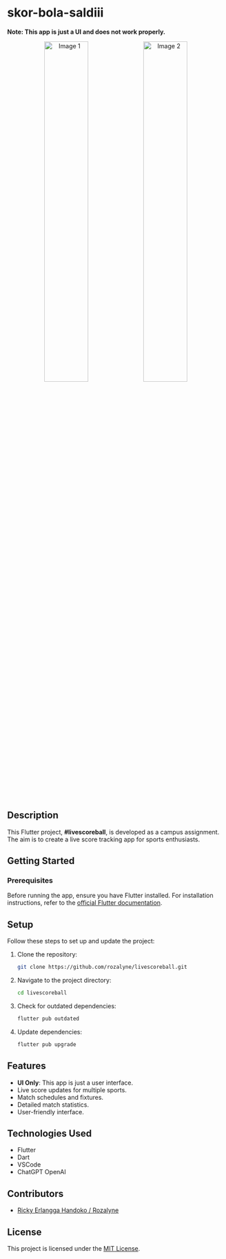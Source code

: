 # skor-bola-saldiii

**Note: This app is just a UI and does not work properly.**

<p align="center">
  <img src="https://github.com/rozalyne/livescoreball/assets/67235972/ba0d3157-00f5-44db-8580-360263097822" alt="Image 1" width="45%" />
  <img src="https://github.com/rozalyne/livescoreball/assets/67235972/740bc43f-65a5-4fb8-8282-0ca6fb8daf42" alt="Image 2" width="45%" />
</p>

## Description

This Flutter project, **#livescoreball**, is developed as a campus assignment.
The aim is to create a live score tracking app for sports enthusiasts.

## Getting Started

### Prerequisites

Before running the app, ensure you have Flutter installed. For installation instructions,
refer to the [official Flutter documentation](https://flutter.dev/docs/get-started/install).

## Setup

Follow these steps to set up and update the project:

1. Clone the repository:
    ```sh
    git clone https://github.com/rozalyne/livescoreball.git
    ```

2. Navigate to the project directory:
    ```sh
    cd livescoreball
    ```
3. Check for outdated dependencies:
    ```sh
    flutter pub outdated
    ```

4. Update dependencies:
    ```sh
    flutter pub upgrade
    ```

## Features

- **UI Only**: This app is just a user interface.
- Live score updates for multiple sports.
- Match schedules and fixtures.
- Detailed match statistics.
- User-friendly interface.

## Technologies Used

- Flutter
- Dart
- VSCode
- ChatGPT OpenAI

## Contributors

- [Ricky Erlangga Handoko / Rozalyne](https://github.com/rozalyne/)

## License

This project is licensed under the [MIT License](LICENSE).
